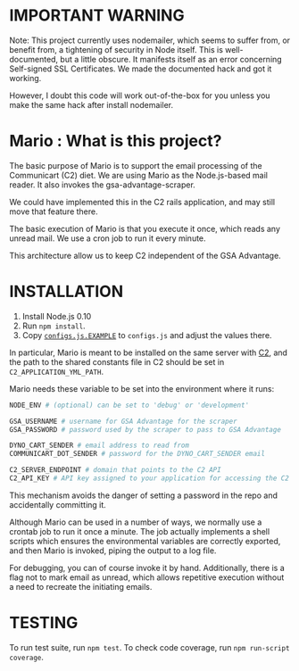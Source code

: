 IMPORTANT WARNING
=================

Note: This project currently uses nodemailer, which seems to suffer from, or benefit from,
a tightening of security in Node itself.  This is well-documented, but a little obscure.
It manifests itself as an error concerning Self-signed SSL Certificates.  We made the
documented hack and got it working.

However, I doubt this code will work out-of-the-box for you unless you make the same hack
after install nodemailer.

Mario : What is this project?
=====

The basic purpose of Mario is to support the email processing of the
Communicart (C2) diet.  We are using Mario as the Node.js-based mail
reader.  It also invokes the gsa-advantage-scraper.

We could have implemented this in the C2 rails application, and may
still move that feature there.

The basic execution of Mario is that you execute it once, which reads
any unread mail.  We use a cron job to run it every minute.

This architecture allow us to keep C2 independent of the GSA
Advantage.

INSTALLATION
============

1. Install Node.js 0.10
1. Run `npm install`.
1. Copy [`configs.js.EXAMPLE`](configs.js.EXAMPLE) to `configs.js` and adjust the values
there.

In particular, Mario is meant to be installed on the same server with
[C2](https://github.com/18F/C2), and the path to the shared constants file in C2 should be set in
`C2_APPLICATION_YML_PATH`.

Mario needs these variable to be set into the environment where
it runs:

```bash
NODE_ENV # (optional) can be set to 'debug' or 'development'

GSA_USERNAME # username for GSA Advantage for the scraper
GSA_PASSWORD # password used by the scraper to pass to GSA Advantage

DYNO_CART_SENDER # email address to read from
COMMUNICART_DOT_SENDER # password for the DYNO_CART_SENDER email

C2_SERVER_ENDPOINT # domain that points to the C2 API
C2_API_KEY # API key assigned to your application for accessing the C2 API. To request a key, please contact <communicart-info@gsa.gov>
```

This mechanism avoids the danger of setting a password in the repo and
accidentally committing it.

Although Mario can be used in a number of ways, we normally use a
crontab job to run it once a minute.  The job actually implements a
shell scripts which ensures the environmental variables are correctly
exported, and then Mario is invoked, piping the output to a log file.

For debugging, you can of course invoke it by hand.  Additionally,
there is a flag not to mark email as unread, which allows repetitive
execution without a need to recreate the initiating emails.


TESTING
=======

To run test suite, run `npm test`. To check code coverage, run `npm run-script coverage`.
